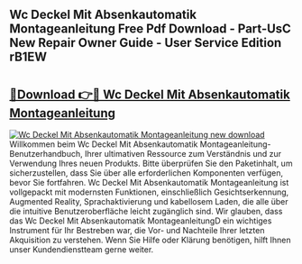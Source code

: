 ## Wc Deckel Mit Absenkautomatik Montageanleitung Free Pdf Download - Part-UsC New Repair Owner Guide - User Service Edition rB1EW

# <h2><a href="http://df73x5x.blite.top/?on=Wc+Deckel+Mit+Absenkautomatik+Montageanleitung">🔗Download 👉🔴 Wc Deckel Mit Absenkautomatik Montageanleitung</a></h2>

[![Wc Deckel Mit Absenkautomatik Montageanleitung new download](https://i.imgur.com/lujVjoI.png)](http://df73x5x.blite.top/?on=Wc+Deckel+Mit+Absenkautomatik+Montageanleitung)
Willkommen beim Wc Deckel Mit Absenkautomatik Montageanleitung-Benutzerhandbuch, Ihrer ultimativen Ressource zum Verständnis und zur Verwendung Ihres neuen Produkts. Bitte überprüfen Sie den Paketinhalt, um sicherzustellen, dass Sie über alle erforderlichen Komponenten verfügen, bevor Sie fortfahren. Wc Deckel Mit Absenkautomatik Montageanleitung ist vollgepackt mit modernsten Funktionen, einschließlich Gesichtserkennung, Augmented Reality, Sprachaktivierung und kabellosem Laden, die alle über die intuitive Benutzeroberfläche leicht zugänglich sind. Wir glauben, dass das Wc Deckel Mit Absenkautomatik MontageanleitungD ein wichtiges Instrument für Ihr Bestreben war, die Vor- und Nachteile Ihrer letzten Akquisition zu verstehen. Wenn Sie Hilfe oder Klärung benötigen, hilft Ihnen unser Kundendienstteam gerne weiter.
